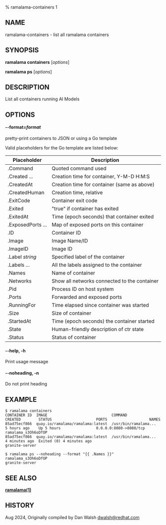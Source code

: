 % ramalama-containers 1

## NAME
ramalama\-containers - list all ramalama containers

## SYNOPSIS
**ramalama containers** [*options*]

**ramalama ps** [*options*]

## DESCRIPTION
List all containers running AI Models

## OPTIONS

#### **--format**=*format*
pretty-print containers to JSON or using a Go template

Valid placeholders for the Go template are listed below:

| **Placeholder**    | **Description**                              |
|--------------------|----------------------------------------------|
| .Command           | Quoted command used                          |
| .Created ...       | Creation time for container, Y-M-D H:M:S     |
| .CreatedAt         | Creation time for container (same as above)  |
| .CreatedHuman      | Creation time, relative                      |
| .ExitCode          | Container exit code                          |
| .Exited            | "true" if container has exited               |
| .ExitedAt          | Time (epoch seconds) that container exited   |
| .ExposedPorts ...  | Map of exposed ports on this container       |
| .ID                | Container ID                                 |
| .Image             | Image Name/ID                                |
| .ImageID           | Image ID                                     |
| .Label *string*    | Specified label of the container             |
| .Labels ...        | All the labels assigned to the container     |
| .Names             | Name of container                            |
| .Networks          | Show all networks connected to the container |
| .Pid               | Process ID on host system                    |
| .Ports             | Forwarded and exposed ports                  |
| .RunningFor        | Time elapsed since container was started     |
| .Size              | Size of container                            |
| .StartedAt         | Time (epoch seconds) the container started   |
| .State             | Human-friendly description of ctr state      |
| .Status            | Status of container                          |

#### **--help**, **-h**
Print usage message

#### **--noheading**, **-n**
Do not print heading

## EXAMPLE

```
$ ramalama containers
CONTAINER ID  IMAGE                             COMMAND               CREATED        STATUS                    PORTS                   NAMES
85ad75ecf866  quay.io/ramalama/ramalama:latest  /usr/bin/ramalama...  5 hours ago    Up 5 hours                0.0.0.0:8080->8080/tcp  ramalama_s3Oh6oDfOP
85ad75ecf866  quay.io/ramalama/ramalama:latest  /usr/bin/ramalama...  4 minutes ago  Exited (0) 4 minutes ago                          granite-server
```

```
$ ramalama ps --noheading --format "{{ .Names }}"
ramalama_s3Oh6oDfOP
granite-server
```

## SEE ALSO
**[ramalama(1)](ramalama.1.md)**

## HISTORY
Aug 2024, Originally compiled by Dan Walsh <dwalsh@redhat.com>
